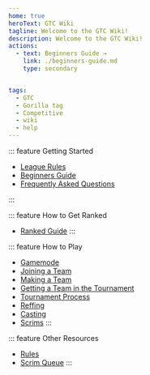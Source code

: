 ```yaml
---
home: true
heroText: GTC Wiki
tagline: Welcome to the GTC Wiki!
description: Welcome to the GTC Wiki!
actions:
  - text: Beginners Guide →
    link: ./beginners-guide.md
    type: secondary


tags:
  - GTC
  - Gorilla tag
  - Competitive
  - wiki
  - help
---
```


<!-- markdownlint-disable MD041 -->
<!-- markdownlint-disable MD033 -->
<div class='features'>

::: feature Getting Started



* [League Rules](./LeagueRules/LeagueRules.md)
* [Beginners Guide](./beginners-guide.md)
* [Frequently Asked Questions](./faq.md)

:::

::: feature How to Get Ranked

* [Ranked Guide](./faq.md)
:::

::: feature How to Play


* [Gamemode](./Gamemode/Gamemode.md)
* [Joining a Team](./Gamemode/Gamemode.md)
* [Making a Team](./Gamemode/Gamemode.md)
* [Getting a Team in the Tournament](./Gamemode/Gamemode.md)
* [Tournament Process](./Gamemode/Gamemode.md)
* [Reffing](./Gamemode/Gamemode.md)
* [Casting](./Gamemode/Gamemode.md)
* [Scrims](./Gamemode/Gamemode.md)
:::

::: feature Other Resources

* [Rules](./rules.md)
* [Scrim Queue](./Gamemode/Gamemode.md)
:::

</div>


